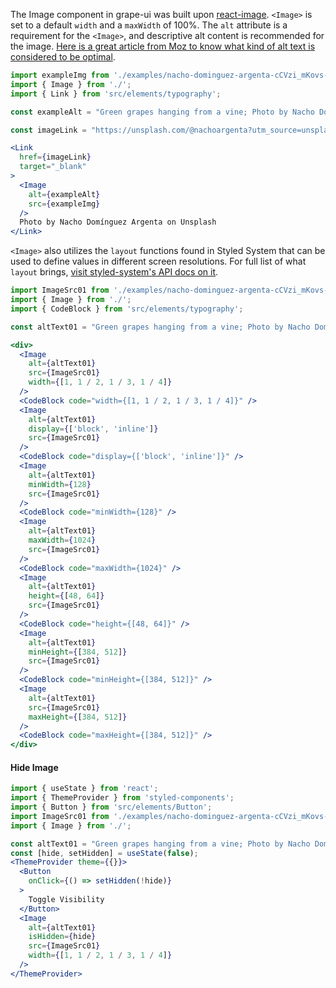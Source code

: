 The Image component in grape-ui was built upon [react-image](https://www.npmjs.com/package/react-image). `<Image>` is set to a default `width` and a `maxWidth` of 100%. The `alt` attribute is a requirement for the `<Image>`, and descriptive alt content is recommended for the image. [Here is a great article from Moz to know what kind of alt text is considered to be optimal](https://moz.com/learn/seo/alt-text).

```jsx in Markdown
import exampleImg from './examples/nacho-dominguez-argenta-cCVzi_mKovs-unsplash.jpg';
import { Image } from './';
import { Link } from 'src/elements/typography';

const exampleAlt = "Green grapes hanging from a vine; Photo by Nacho Domínguez Argenta on Unsplash";

const imageLink = "https://unsplash.com/@nachoargenta?utm_source=unsplash&utm_medium=referral&utm_content=creditCopyText";

<Link
  href={imageLink}
  target="_blank"
>
  <Image
    alt={exampleAlt}
    src={exampleImg}
  />
  Photo by Nacho Domínguez Argenta on Unsplash
</Link>
```

`<Image>` also utilizes the `layout` functions found in Styled System that can be used to define values in different screen resolutions.  For full list of what `layout` brings, [visit styled-system's API docs on it](https://styled-system.com/api#layout).

```jsx in Markdown
import ImageSrc01 from './examples/nacho-dominguez-argenta-cCVzi_mKovs-unsplash.jpg';
import { Image } from './';
import { CodeBlock } from 'src/elements/typography';

const altText01 = "Green grapes hanging from a vine; Photo by Nacho Domínguez Argenta on Unsplash";

<div>
  <Image
    alt={altText01}
    src={ImageSrc01}
    width={[1, 1 / 2, 1 / 3, 1 / 4]}
  />
  <CodeBlock code="width={[1, 1 / 2, 1 / 3, 1 / 4]}" />
  <Image
    alt={altText01}
    display={['block', 'inline']}
    src={ImageSrc01}
  />
  <CodeBlock code="display={['block', 'inline']}" />
  <Image
    alt={altText01}
    minWidth={128}
    src={ImageSrc01}
  />
  <CodeBlock code="minWidth={128}" />
  <Image
    alt={altText01}
    maxWidth={1024}
    src={ImageSrc01}
  />
  <CodeBlock code="maxWidth={1024}" />
  <Image
    alt={altText01}
    height={[48, 64]}
    src={ImageSrc01}
  />
  <CodeBlock code="height={[48, 64]}" />
  <Image
    alt={altText01}
    minHeight={[384, 512]}
    src={ImageSrc01}
  />
  <CodeBlock code="minHeight={[384, 512]}" />
  <Image
    alt={altText01}
    src={ImageSrc01}
    maxHeight={[384, 512]}
  />
  <CodeBlock code="maxHeight={[384, 512]}" />
</div>
```

#### Hide Image

```jsx inside Markdown
import { useState } from 'react';
import { ThemeProvider } from 'styled-components';
import { Button } from 'src/elements/Button';
import ImageSrc01 from './examples/nacho-dominguez-argenta-cCVzi_mKovs-unsplash.jpg';
import { Image } from './';

const altText01 = "Green grapes hanging from a vine; Photo by Nacho Domínguez Argenta on Unsplash";
const [hide, setHidden] = useState(false);
<ThemeProvider theme={{}}>
  <Button
    onClick={() => setHidden(!hide)}
  >
    Toggle Visibility
  </Button>
  <Image
    alt={altText01}
    isHidden={hide}
    src={ImageSrc01}
    width={[1, 1 / 2, 1 / 3, 1 / 4]}
  />
</ThemeProvider>
```
